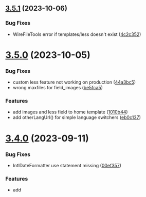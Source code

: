 ## [3.5.1](https://github.com/baumrock/RockFrontend/compare/v3.5.0...v3.5.1) (2023-10-06)


### Bug Fixes

* WireFileTools error if templates/less doesn't exist ([4c2c352](https://github.com/baumrock/RockFrontend/commit/4c2c352ed731f4efe5ce96c2e55593809f7fd966))



# [3.5.0](https://github.com/baumrock/RockFrontend/compare/v3.4.0...v3.5.0) (2023-10-05)


### Bug Fixes

* custom less feature not working on production ([44a3bc5](https://github.com/baumrock/RockFrontend/commit/44a3bc54b96ff27b3b9292a46c6f84baef3fd16b))
* wrong maxfiles for field_images ([be5fca5](https://github.com/baumrock/RockFrontend/commit/be5fca51e5086db388d12203283e8ad7402546da))


### Features

* add images and less field to home template ([1010b44](https://github.com/baumrock/RockFrontend/commit/1010b44bf8afb22eae5892c67fed92fb91c63c3e))
* add otherLangUrl() for simple language switchers ([eb0c137](https://github.com/baumrock/RockFrontend/commit/eb0c1371ba8a193d81cd12161b8405341cac9165))



# [3.4.0](https://github.com/baumrock/RockFrontend/compare/v3.3.0...v3.4.0) (2023-09-11)


### Bug Fixes

* IntlDateFormatter use statement missing ([00ef357](https://github.com/baumrock/RockFrontend/commit/00ef35717f4e09bfb3581cbf11451774786f89d5))


### Features

* add <template> based consent feature ([d2e7984](https://github.com/baumrock/RockFrontend/commit/d2e79849fe1a14cde75c1a94fd23c105c961c570))
* add condition param for consentOptout() ([9a31a96](https://github.com/baumrock/RockFrontend/commit/9a31a965ecefb1d10e9fa1d0ca31fae08f662c99))
* add css to force alfred spinner position ([fc283da](https://github.com/baumrock/RockFrontend/commit/fc283da12209260bddb61262c9a0fb6052d3a7cf))
* add docs for static rendering feature ([76c4c6c](https://github.com/baumrock/RockFrontend/commit/76c4c6c4e35087bd3cf5fe77e8a0323bc75e0340))
* minify topbar css ([9eca5cf](https://github.com/baumrock/RockFrontend/commit/9eca5cfadd2cc8f14c04c789a320ff09305b79fa))



# [3.3.0](https://github.com/baumrock/RockFrontend/compare/v3.2.2...v3.3.0) (2023-08-11)


### Bug Fixes

* apostrophes breaking alfred() ([3bcc291](https://github.com/baumrock/RockFrontend/commit/3bcc291f4288181cb7860ef85e93059e3a36676a))
* improve getUikitVersions in module config ([5743df9](https://github.com/baumrock/RockFrontend/commit/5743df9c84943949ca1db3a8a3447e095d7197c1))
* remove outdated uikit profile - please use the rock profile instead! ([e92f9bc](https://github.com/baumrock/RockFrontend/commit/e92f9bc88334af6fb3b8c0457b747215306fef94))
* wrong template path when using latte includes ([f2277e7](https://github.com/baumrock/RockFrontend/commit/f2277e70a603b1139734aab9a7a60c85b315c4a6))


### Features

* add static site rendering feature ([1a87bf9](https://github.com/baumrock/RockFrontend/commit/1a87bf9c10218de8e7073d10d3eda50ed57c0a1b))
* add view folder feature ([dab548b](https://github.com/baumrock/RockFrontend/commit/dab548bd64d4fa66f7dcad8945d49345882a533f))
* improve topbar hidden style ([959f797](https://github.com/baumrock/RockFrontend/commit/959f79783b687dea9a6895601fa170c765e8fdcd))
* tweak frontend modal z-index for uikit nav ([20f4362](https://github.com/baumrock/RockFrontend/commit/20f4362658a9a3a9dfcadf52d26e3135d7c5b7c7))



## [3.2.2](https://github.com/baumrock/RockFrontend/compare/v3.2.1...v3.2.2) (2023-07-04)


### Bug Fixes

* update composer dependencies ([6c2dd06](https://github.com/baumrock/RockFrontend/commit/6c2dd06c1ef43e4e471fdc183b86055347ad9f56))



